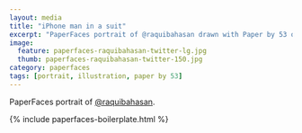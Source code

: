 ```yaml
---
layout: media
title: "iPhone man in a suit"
excerpt: "PaperFaces portrait of @raquibahasan drawn with Paper by 53 on an iPad."
image: 
  feature: paperfaces-raquibahasan-twitter-lg.jpg
  thumb: paperfaces-raquibahasan-twitter-150.jpg
category: paperfaces
tags: [portrait, illustration, paper by 53]
---
```


PaperFaces portrait of [@raquibahasan](http://twitter.com/raquibahasan).

{% include paperfaces-boilerplate.html %}